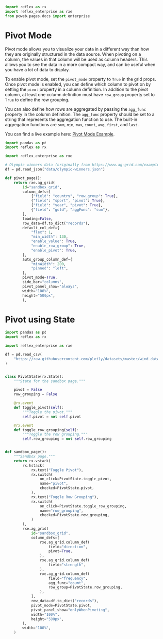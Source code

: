 ```python exec
import reflex as rx
import reflex_enterprise as rxe
from pcweb.pages.docs import enterprise
```

# Pivot Mode

Pivot mode allows you to visualize your data in a different way than how they are originally structured in the data source. When pivoting on a column, the values in that column will be used as column headers. This allows you to see the data in a more compact way, and can be useful when you have a lot of data to display.

To enable pivot mode, set the `pivot_mode` property to `True` in the grid props. Once pivot mode is enabled, you can define which column to pivot on by setting the `pivot` property in a column definition. In addition to the pivot column, at least one column definition must have `row_group` property set to `True` to define the row grouping.

You can also define how rows are aggregated by passing the `agg_func` property in the column definition. The `agg_func` property should be set to a string that represents the aggregation function to use. The built-in aggregation functions are `sum`, `min`, `max`, `count`, `avg`, `first`, and `last`.

You can find a live example here: [Pivot Mode Example](https://aggrid.reflex.run/pivot).

```python demo exec
import pandas as pd
import reflex as rx

import reflex_enterprise as rxe

# Olympic winners data (originally from https://www.ag-grid.com/example-assets/olympic-winners.json)
df = pd.read_json("data/olympic-winners.json")

def pivot_page():
    return rxe.ag_grid(
        id="sandbox_grid",
        column_defs=[
            {"field": "country", "row_group": True},
            {"field": "sport", "pivot": True},
            {"field": "year", "pivot": True},
            {"field": "gold", "aggFunc": "sum"},
        ],
        loading=False,
        row_data=df.to_dict("records"),
        default_col_def={
            "flex": 1,
            "min_width": 130,
            "enable_value": True,
            "enable_row_group": True,
            "enable_pivot": True,
        },
        auto_group_column_def={
            "minWidth": 200,
            "pinned": "left",
        },
        pivot_mode=True,
        side_bar="columns",
        pivot_panel_show="always",
        width="100%",
        height="500px",
        ),
```

# Pivot using State

```python demo exec
import pandas as pd
import reflex as rx

import reflex_enterprise as rxe

df = pd.read_csv(
    "https://raw.githubusercontent.com/plotly/datasets/master/wind_dataset.csv"
)


class PivotState(rx.State):
    """State for the sandbox page."""

    pivot = False
    row_grouping = False

    @rx.event
    def toggle_pivot(self):
        """Toggle the pivot."""
        self.pivot = not self.pivot

    @rx.event
    def toggle_row_grouping(self):
        """Toggle the row grouping."""
        self.row_grouping = not self.row_grouping


def sandbox_page():
    """Sandbox page."""
    return rx.vstack(
        rx.hstack(
            rx.text("Toggle Pivot"),
            rx.switch(
                on_click=PivotState.toggle_pivot,
                name="pivot",
                checked=PivotState.pivot,
            ),
            rx.text("Toggle Row Grouping"),
            rx.switch(
                on_click=PivotState.toggle_row_grouping,
                name="row_grouping",
                checked=PivotState.row_grouping,
            )
        ),
        rxe.ag_grid(
            id="sandbox_grid",
            column_defs=[
                rxe.ag_grid.column_def(
                    field="direction",
                    pivot=True,
                ),
                rxe.ag_grid.column_def(
                    field="strength",
                ),
                rxe.ag_grid.column_def(
                    field="frequency",
                    agg_func="count",
                    row_group=PivotState.row_grouping,
                ),
            ],
            row_data=df.to_dict("records"),
            pivot_mode=PivotState.pivot,
            pivot_panel_show="onlyWhenPivoting",
            width="100%",
            height="500px",
        ),
        width="100%",
    )

```


